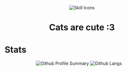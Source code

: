 <div align="center">
    <img src="https://skillicons.dev/icons?i=git,arch,linux,python,latex" alt="Skill Icons" />
    <br>
    <h1>Cats are cute :3</h1>
</div>
<h1>Stats</h1>
    <p align="center">
        <img src="https://github-profile-summary-cards.vercel.app/api/cards/profile-details?username=LordofMaul&include_orgs=true&layout=compact&theme=tokyonight" alt="Github Profile Summary">
        <img src="https://github-readme-stats-git-masterorgs-github-readme-stats-team.vercel.app/api/top-langs/?username=LordofMaul&include_orgs=true&theme=tokyonight&layout=wide&langs_count=10" alt="Github Langs">
    </p>
    
